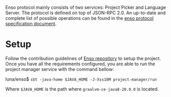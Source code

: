 Enso protocol mainly consists of two services: Project Picker and Language Server. The protocol
is defined on top of JSON-RPC 2.0. An up-to-date and complete list of possible operations can be
found in the [enso protocol specification document](https://github.com/luna/enso/blob/master/doc/language-server/specification/enso-protocol.md).

# Setup
Follow the contribution guidelines of [Enso repository](https://github.com/luna/enso/blob/master/CONTRIBUTING.md#hacking-on-enso)
to setup the project. Once you have all the requirements configured, you are able to run the project
manager service with the command bellow:
 
luna/enso$ `sbt -java-home $JAVA_HOME -J-Xss10M project-manager/run`
 
Where `$JAVA_HOME` is the path where `graalvm-ce-java8-20.0.0` is located.
